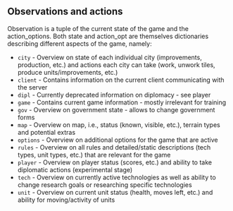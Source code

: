 ## Observations and actions

Observation is a tuple of the current state of the game and the action_options. Both state and action_opt are themselves dictionaries describing different aspects of the game, namely:

* `city` - Overview on state of each individual city (improvements, production, etc.) and actions each city can take (work, unwork tiles, produce units/improvements, etc.)
* `client` - Contains information on the current client communicating with the server
* `dipl` - Currently deprecated information on diplomacy - see player
* `game` - Contains current game information - mostly irrelevant for training
* `gov` - Overview on government state - allows to change government forms
* `map` - Overview on map, i.e., status (known, visible, etc.), terrain types and potential extras
* `options` - Overview on additional options for the game that are active
* `rules` - Overview on all rules and detailed/static descriptions (tech types, unit types, etc.) that are relevant for the game
* `player` - Overview on player status (scores, etc.) and ability to take diplomatic actions (experimental stage)
* `tech` - Overview on currently active technologies as well as ability to change research goals or researching specific technologies
* `unit` - Overview on current unit status (health, moves left, etc.) and ability for moving/activity of units

